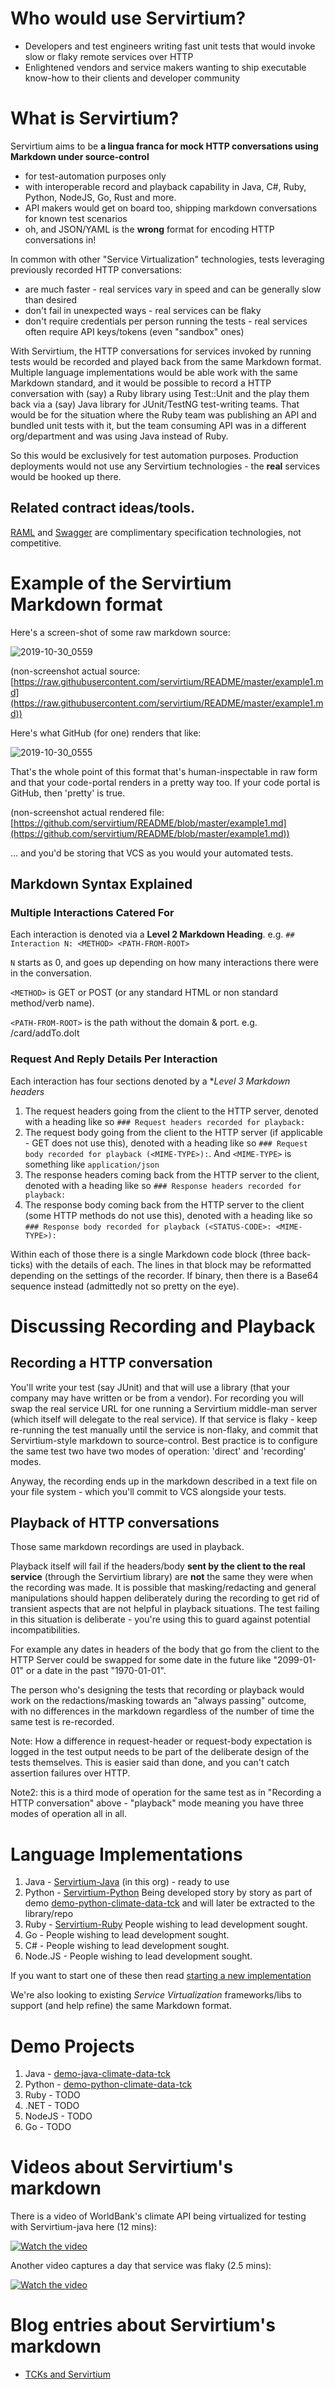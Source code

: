 # Who would use Servirtium?

* Developers and test engineers writing fast unit tests that would invoke slow or flaky remote services over HTTP 
* Enlightened vendors and service makers wanting to ship executable know-how to their clients and developer community

# What is Servirtium?

Servirtium aims to be **a lingua franca for mock HTTP conversations using Markdown under source-control** 

* for test-automation purposes only
* with interoperable record and playback capability in Java, C#, Ruby, Python, NodeJS, Go, Rust and more.
* API makers would get on board too, shipping markdown conversations for known test scenarios
* oh, and JSON/YAML is the **wrong** format for encoding HTTP conversations in!

In common with other "Service Virtualization" technologies, tests leveraging previously recorded HTTP conversations:

* are much faster - real services vary in speed and can be generally slow than desired
* don't fail in unexpected ways - real services can be flaky
* don't require credentials per person running the tests - real services often require API keys/tokens (even "sandbox" ones)

With Servirtium, the HTTP conversations for services invoked by running tests 
would be recorded and played back from the same Markdown format. Multiple language implementations would be able work with the same Markdown 
standard, and it would be possible to record a HTTP conversation with (say) a Ruby library using Test::Unit and the play them back via a 
(say) Java library for JUnit/TestNG test-writing teams. That would be for the situation where the Ruby team was publishing an API and 
bundled unit tests with it, but the team consuming API was in a different org/department and was using Java instead of Ruby.

So this would be exclusively for test automation purposes. Production deployments would not use any Servirtium technologies - the **real** services would be hooked 
up there.

## Related contract ideas/tools.

[RAML](https://raml.org/) and [Swagger](https://swagger.io/) are complimentary specification technologies, not competitive.

# Example of the Servirtium Markdown format

Here's a screen-shot of some raw markdown source:

![2019-10-30_0559](https://user-images.githubusercontent.com/82182/67832718-7092e380-fada-11e9-94a8-58dcc82810cb.png)

(non-screenshot actual source: [https://raw.githubusercontent.com/servirtium/README/master/example1.md](https://raw.githubusercontent.com/servirtium/README/master/example1.md))

Here's what GitHub (for one) renders that like:

![2019-10-30_0555](https://user-images.githubusercontent.com/82182/67832562-f2ced800-fad9-11e9-9bbf-8a366ad7c938.png)

That's the whole point of this format that's human-inspectable in raw form and that your code-portal renders in a pretty way too.
If your code portal is GitHub, then 'pretty' is true.  

(non-screenshot actual rendered file: [https://github.com/servirtium/README/blob/master/example1.md](https://github.com/servirtium/README/blob/master/example1.md))

... and you'd be storing that VCS as you would your automated tests.

## Markdown Syntax Explained

### Multiple Interactions Catered For

Each interaction is denoted via a **Level 2 Markdown Heading**. e.g. `## Interaction N: <METHOD> <PATH-FROM-ROOT>`

`N` starts as 0, and goes up depending on how many interactions there were in the conversation.

`<METHOD>` is GET or POST (or any standard HTML or non standard method/verb name).
  
`<PATH-FROM-ROOT>` is the path without the domain & port. e.g. /card/addTo.doIt  

### Request And Reply Details Per Interaction

Each interaction has four sections denoted by a **Level 3 Markdown headers*

1. The request headers going from the client to the HTTP server, denoted with a heading like so `### Request headers recorded for playback:`
2. The request body going from the client to the HTTP server (if applicable - GET does not use this), denoted  with a heading like so `### Request body recorded for playback (<MIME-TYPE>):`. And `<MIME-TYPE>` is something like `application/json` 
3. The response headers coming back from the HTTP server to the client, denoted with a heading like so `### Response headers recorded for playback:`
4. The response body coming back from the HTTP server to the client (some HTTP methods do not use this), denoted with a heading like so `### Response body recorded for playback (<STATUS-CODE>: <MIME-TYPE>):`

Within each of those there is a single Markdown code block (three back-ticks) with the details of each.  The lines in that 
block may be reformatted depending on the settings of the recorder. If binary, then there is a Base64 
sequence instead (admittedly not so pretty on the eye).

# Discussing Recording and Playback

## Recording a HTTP conversation

You'll write your test (say JUnit) and that will use a library (that your company may have written or be from a vendor). For 
recording you will swap the real service URL for one running a Servirtium middle-man server (which itself will delegate to 
the real service).  If that service is flaky - keep re-running the test manually until the service is non-flaky, and commit 
that Servirtium-style markdown to source-control.  Best practice is to configure the same test two have two modes of 
operation: 'direct' and 'recording' modes.

Anyway, the recording ends up in the markdown described in a text file on your file system - which you'll commit to 
VCS alongside your tests.

## Playback of HTTP conversations

Those same markdown recordings are used in playback. 

Playback itself will fail if the headers/body **sent by the client to the real service** (through the Servirtium library)
are **not** the same they were when the recording was made. It is possible that masking/redacting and general manipulations should happen
deliberately during the recording to get rid of transient aspects that are not helpful in playback situations.  The test
failing in this situation is deliberate - you're using this to guard against potential incompatibilities. 

For example any dates in headers of the body that go from the client to the HTTP Server could be swapped for some date 
in the future like "2099-01-01" or a date in the past "1970-01-01". 

The person who's designing the tests 
that recording or playback would work on the redactions/masking towards an "always passing" outcome, with no differences 
in the markdown regardless of the number of time the same test is re-recorded. 

Note: How a difference in request-header or request-body expectation is 
logged in the test output needs to be part of the deliberate design of the tests themselves. This is easier said than 
done, and you can't catch assertion failures over HTTP.

Note2: this is a third mode of operation for the same test as in "Recording a HTTP conversation" above - "playback" 
mode meaning you have three modes of operation all in all.

# Language Implementations

1. Java - [Servirtium-Java](https://github.com/servirtium/servirtium-java) (in this org) - ready to use
2. Python - [Servirtium-Python](https://github.com/servirtium/servirtium-python) Being developed story by story as part of demo [demo-python-climate-data-tck](https://github.com/servirtium/demo-python-climate-data-tck) and will later be extracted to the library/repo
3. Ruby - [Servirtium-Ruby](https://github.com/servirtium/servirtium-ruby) People wishing to lead development sought.
4. Go - People wishing to lead development sought.
5. C# - People wishing to lead development sought.
6. Node.JS - People wishing to lead development sought.

If you want to start one of these then read [starting a new implementation](starting-a-new-implementation.md)

We're also looking to existing *Service Virtualization* frameworks/libs to support (and help refine) the same Markdown format.

# Demo Projects

1. Java - [demo-java-climate-data-tck](https://github.com/servirtium/demo-java-climate-data-tck)
2. Python - [demo-python-climate-data-tck](https://github.com/servirtium/demo-python-climate-data-tck)
3. Ruby - TODO
4. .NET - TODO
5. NodeJS - TODO
6. Go - TODO

# Videos about Servirtium's markdown

There is a video of WorldBank's climate API being virtualized for testing with Servirtium-java here (12 mins):

[![Watch the video](https://user-images.githubusercontent.com/82182/69798811-ecf80f80-11c9-11ea-8a8c-14c7be6d4218.png)](https://youtu.be/256kAL890GI)

Another video captures a day that service was flaky (2.5 mins):

[![Watch the video](https://user-images.githubusercontent.com/82182/69798628-8a067880-11c9-11ea-92f7-8eccfeee1125.png)](https://youtu.be/PEsVkMUH6uQ) 

# Blog entries about Servirtium's markdown

* [TCKs and Servirtium](https://paulhammant.com/2019/06/14/tcks-and-servirtium/)